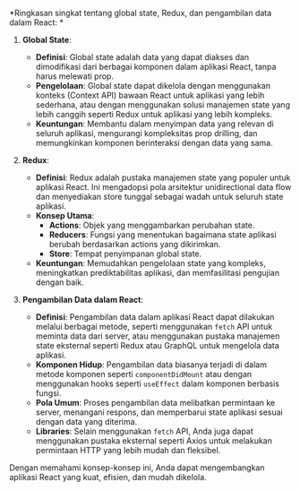 *Ringkasan singkat tentang global state, Redux, dan pengambilan data dalam React: *

1. **Global State**:
   - **Definisi**: Global state adalah data yang dapat diakses dan dimodifikasi dari berbagai komponen dalam aplikasi React, tanpa harus melewati prop.
   - **Pengelolaan**: Global state dapat dikelola dengan menggunakan konteks (Context API) bawaan React untuk aplikasi yang lebih sederhana, atau dengan menggunakan solusi manajemen state yang lebih canggih seperti Redux untuk aplikasi yang lebih kompleks.
   - **Keuntungan**: Membantu dalam menyimpan data yang relevan di seluruh aplikasi, mengurangi kompleksitas prop drilling, dan memungkinkan komponen berinteraksi dengan data yang sama.

2. **Redux**:
   - **Definisi**: Redux adalah pustaka manajemen state yang populer untuk aplikasi React. Ini mengadopsi pola arsitektur unidirectional data flow dan menyediakan store tunggal sebagai wadah untuk seluruh state aplikasi.
   - **Konsep Utama**:
     - **Actions**: Objek yang menggambarkan perubahan state.
     - **Reducers**: Fungsi yang menentukan bagaimana state aplikasi berubah berdasarkan actions yang dikirimkan.
     - **Store**: Tempat penyimpanan global state.
   - **Keuntungan**: Memudahkan pengelolaan state yang kompleks, meningkatkan prediktabilitas aplikasi, dan memfasilitasi pengujian dengan baik.

3. **Pengambilan Data dalam React**:
   - **Definisi**: Pengambilan data dalam aplikasi React dapat dilakukan melalui berbagai metode, seperti menggunakan `fetch` API untuk meminta data dari server, atau menggunakan pustaka manajemen state eksternal seperti Redux atau GraphQL untuk mengelola data aplikasi.
   - **Komponen Hidup**: Pengambilan data biasanya terjadi di dalam metode komponen seperti `componentDidMount` atau dengan menggunakan hooks seperti `useEffect` dalam komponen berbasis fungsi.
   - **Pola Umum**: Proses pengambilan data melibatkan permintaan ke server, menangani respons, dan memperbarui state aplikasi sesuai dengan data yang diterima.
   - **Libraries**: Selain menggunakan `fetch` API, Anda juga dapat menggunakan pustaka eksternal seperti Axios untuk melakukan permintaan HTTP yang lebih mudah dan fleksibel.

Dengan memahami konsep-konsep ini, Anda dapat mengembangkan aplikasi React yang kuat, efisien, dan mudah dikelola.
